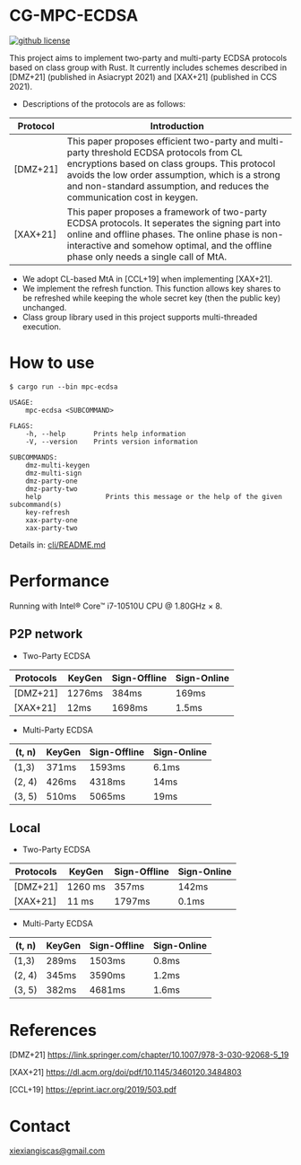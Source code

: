 
# CG-MPC-ECDSA
[![github license](https://img.shields.io/badge/license-LGPLv3-blue.svg)](https://www.gnu.org/licenses/lgpl-3.0.en.html)

This project aims to implement two-party and multi-party ECDSA protocols based on class group with Rust.
It currently includes schemes described in [DMZ+21] (published in Asiacrypt 2021) and  [XAX+21] (published in CCS 2021). 

- Descriptions of the protocols are as follows:

| Protocol | Introduction                                                 |
| -------- | ------------------------------------------------------------ |
| [DMZ+21]   | This paper proposes efficient two-party and multi-party threshold ECDSA protocols from CL encryptions based on class groups. This protocol avoids the low order assumption, which is a strong and non-standard assumption, and reduces the communication cost in keygen. |
| [XAX+21]   | This paper proposes a framework of two-party ECDSA protocols. It seperates the signing part into online and offline phases. The online phase is non-interactive and somehow optimal, and the offline phase only needs a single call of MtA. |

- We adopt CL-based MtA in [CCL+19] when implementing [XAX+21].
- We implement the refresh function. This function allows key shares to be refreshed while keeping the whole secret key (then the public key) unchanged.
- Class group library used in this project supports multi-threaded execution.


# How to use
```shell
$ cargo run --bin mpc-ecdsa

USAGE:
    mpc-ecdsa <SUBCOMMAND>

FLAGS:
    -h, --help       Prints help information
    -V, --version    Prints version information

SUBCOMMANDS:
    dmz-multi-keygen    
    dmz-multi-sign      
    dmz-party-one       
    dmz-party-two       
    help                Prints this message or the help of the given subcommand(s)
    key-refresh         
    xax-party-one       
    xax-party-two
```
Details in: 
[cli/README.md](cli/README.md)

# Performance
Running with Intel® Core™ i7-10510U CPU @ 1.80GHz × 8.
## P2P network

- Two-Party ECDSA

| Protocols | KeyGen | Sign-Offline  | Sign-Online|
| ------ | ----- | ------|------|
|[DMZ+21]|  1276ms | 384ms |169ms|
|[XAX+21]|  12ms | 1698ms |1.5ms|


- Multi-Party ECDSA

| (t, n)  | KeyGen | Sign-Offline   |Sign-Online|
| ------- | ------ | ------ |------|
| (1,3)   | 371ms  | 1593ms  |6.1ms |
| (2, 4)  | 426ms  | 4318ms  |14ms |
| (3, 5)  | 510ms  | 5065ms  |19ms|

## Local

- Two-Party ECDSA 

|Protocols| KeyGen | Sign-Offline  | Sign-Online|
| ------ | ----- | ------ |------|
|[DMZ+21]| 1260 ms | 357ms | 142ms |
|[XAX+21]| 11 ms | 1797ms | 0.1ms |


- Multi-Party ECDSA

| (t, n) | KeyGen | Sign-Offline  | Sign-Online |
| ------ | ------ | ----- | ------ |
| (1,3)  | 289ms   | 1503ms | 0.8ms |
| (2, 4) | 345ms  | 3590ms | 1.2ms|
| (3, 5) | 382ms  | 4681ms | 1.6ms |

# References
[DMZ+21] <https://link.springer.com/chapter/10.1007/978-3-030-92068-5_19>

[XAX+21] <https://dl.acm.org/doi/pdf/10.1145/3460120.3484803>

[CCL+19] <https://eprint.iacr.org/2019/503.pdf>


# Contact
xiexiangiscas@gmail.com
